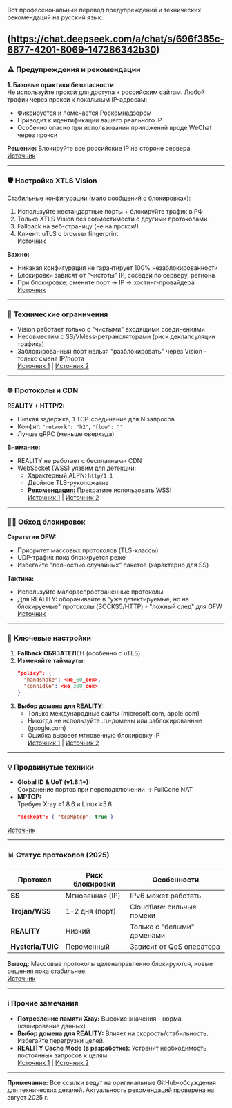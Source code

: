 Вот профессиональный перевод предупреждений и технических рекомендаций на русский язык:

(https://chat.deepseek.com/a/chat/s/696f385c-6877-4201-8069-147286342b30)
---

### ⚠️ **Предупреждения и рекомендации**

**1. Базовые практики безопасности**  
Не используйте прокси для доступа к российским сайтам. Любой трафик через прокси к локальным IP-адресам:  
- Фиксируется и помечается Роскомнадзором  
- Приводит к идентификации вашего реального IP  
- Особенно опасно при использовании приложений вроде WeChat через прокси  

**Решение:** Блокируйте все российские IP на стороне сервера.  
[Источник](https://github.com/XTLS/Xray-core/discussions/593#discussioncomment-845165)

---

### 🛡️ **Настройка XTLS Vision**  
Стабильные конфигурации (мало сообщений о блокировках):  
1. Используйте нестандартные порты + блокируйте трафик в РФ  
2. Только XTLS Vision без совместимости с другими протоколами  
3. Fallback на веб-страницу (не на прокси!)  
4. Клиент: uTLS с browser fingerprint  
[Источник](https://github.com/XTLS/Xray-core/issues/1544#issuecomment-1399194727)  

**Важно:**  
- Никакая конфигурация не гарантирует 100% незаблокированности  
- Блокировки зависят от "чистоты" IP, соседей по серверу, региона  
- При блокировке: смените порт → IP → хостинг-провайдера  
[Источник](https://github.com/XTLS/Xray-core/issues/1544#issuecomment-1402118517)  

---

### 🔌 **Технические ограничения**  
- Vision работает только с "чистыми" входящими соединениями  
- Несовместим с SS/VMess-ретрансляторами (риск деклапсуляции трафика)  
- Заблокированный порт нельзя "разблокировать" через Vision - только смена IP/порта  
[Источник 1](https://github.com/XTLS/Xray-core/issues/1612#issuecomment-1418829266) | [Источник 2](https://github.com/XTLS/Xray-core/issues/1670#issuecomment-1436240888)  

---

### 🌐 **Протоколы и CDN**  
**REALITY + HTTP/2:**  
- Низкая задержка, 1 TCP-соединение для N запросов  
- Конфиг: `"network": "h2"`, `"flow": ""`  
- Лучше gRPC (меньше оверхэда)  

**Внимание:**  
- REALITY не работает с бесплатными CDN  
- WebSocket (WSS) уязвим для детекции:  
  - Характерный ALPN: `http/1.1`  
  - Двойное TLS-рукопожатие  
  - **Рекомендация:** Прекратите использовать WSS!  
[Источник 1](https://t.me/projectXtls/57) | [Источник 2](https://github.com/XTLS/Xray-core/issues/1750#issuecomment-1459469821)  

---

### 🕵️‍♂️ **Обход блокировок**  
**Стратегии GFW:**  
- Приоритет массовых протоколов (TLS-классы)  
- UDP-трафик пока блокируется реже  
- Избегайте "полностью случайных" пакетов (характерно для SS)  

**Тактика:**  
- Используйте малораспространенные протоколы  
- Для REALITY: оборачивайте в "уже детектируемые, но не блокируемые" протоколы (SOCKS5/HTTP) - "ложный след" для GFW  
[Источник](https://github.com/XTLS/Xray-core/discussions/1811#discussioncomment-5355075)  

---

### 🎯 **Ключевые настройки**  
1. **Fallback ОБЯЗАТЕЛЕН** (особенно с uTLS)  
2. **Изменяйте таймауты:**  
   ```json
   "policy": {
     "handshake": <не_60_сек>, 
     "connIdle": <не_300_сек>
   }
   ```  
3. **Выбор домена для REALITY:**  
   - Только международные сайты (microsoft.com, apple.com)  
   - Никогда не используйте .ru-домены или заблокированные (google.com)  
   - Ошибка вызовет мгновенную блокировку IP  
[Источник 1](https://github.com/XTLS/Xray-core/issues/1511#issuecomment-1376887076) | [Источник 2](https://github.com/XTLS/REALITY/pull/2#issuecomment-1479956295)  

---

### 💡 **Продвинутые техники**  
- **Global ID & UoT (v1.8.1+):**  
  Сохранение портов при переподключении → FullCone NAT  
- **MPTCP:**  
  Требует Xray ≥1.8.6 и Linux ≥5.6  
  ```json
  "sockopt": { "tcpMptcp": true }
  ```  
[Источник](https://github.com/XTLS/Xray-core/issues/2017#issuecomment-1532488765)  

---

### 📊 **Статус протоколов (2025)**  
| Протокол          | Риск блокировки       | Особенности                          |
|-------------------|----------------------|--------------------------------------|
| **SS**           | Мгновенная (IP)      | IPv6 может работать                  |
| **Trojan/WSS**    | 1-2 дня (порт)       | Cloudflare: сильные помехи           |
| **REALITY**       | Низкий               | Только с "белыми" доменами           |
| **Hysteria/TUIC** | Переменный           | Зависит от QoS оператора             |

**Вывод:** Массовые протоколы целенаправленно блокируются, новые решения пока стабильнее.  
[Источник](https://github.com/XTLS/Xray-core/issues/2317#issuecomment-1637142176)

---

### ℹ️ **Прочие замечания**  
- **Потребление памяти Xray:** Высокие значения - норма (кэширование данных)  
- **Выбор домена для REALITY:** Влияет на скорость/стабильность. Избегайте перегрузки целей.  
- **REALITY Cache Mode (в разработке):** Устранит необходимость постоянных запросов к целям.  
[Источник 1](https://github.com/XTLS/Xray-core/issues/1880#issuecomment-1505982997) | [Источник 2](https://github.com/XTLS/Xray-core/issues/2017#issuecomment-1532345891)  

---
**Примечание:** Все ссылки ведут на оригинальные GitHub-обсуждения для технических деталей. Актуальность рекомендаций проверена на август 2025 г.
